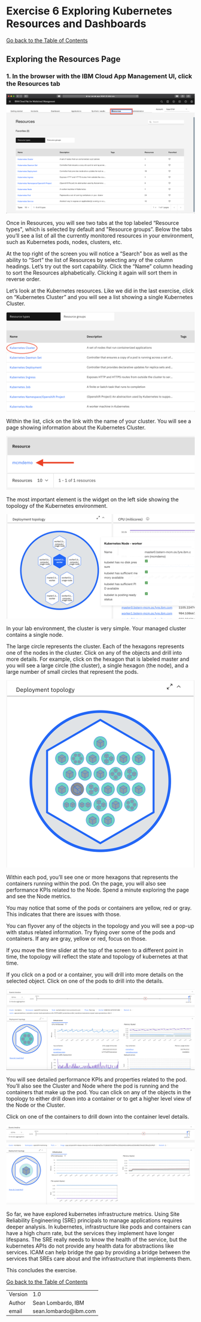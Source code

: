 # Exercise 6 Exploring Kubernetes Resources and Dashboards

[Go back to the Table of Contents](../../README.md)

## Exploring the Resources Page

### 1. In the browser with the IBM Cloud App Management UI, click the **Resources** tab

![](images/2020-01-11-17-25-42.png)

Once in Resources, you will see two tabs at the top labeled “Resource types", which is selected by default and "Resource groups”.  Below the tabs you’ll see a list of all the currently monitored resources in your environment, such as Kubernetes pods, nodes, clusters, etc.

At the top right of the screen you will notice a “Search” box as well as the ability to “Sort” the list of Resources by selecting any of the column headings.  Let’s try out the sort capability.  Click the “Name” column heading to sort the Resources alphabetically.  Clicking it again will sort them in reverse order.

Let’s look at the Kubernetes resources.  Like we did in the last exercise, click on “Kubernetes Cluster” and you will see a list showing a single Kubernetes Cluster.

![](images/2020-01-16-14-50-29.png)

Within the list, click on the link with the name of your cluster.  You will see a page showing information about the Kubernetes Cluster.   

![](images/2020-01-16-14-53-50.png)

The most important element is the widget on the left side showing the topology of the Kubernetes environment.

![](images/2020-01-16-14-56-16.png)

In your lab environment, the cluster is very simple.  Your managed cluster contains a single node.

The large circle represents the cluster.  Each of the hexagons represents one of the nodes in the cluster.  Click on any of the objects and drill into more details.  For example, click on the hexagon that is labeled master and you will see a large circle (the cluster), a single hexagon (the node), and a large number of small circles that represent the pods.

![](images/2020-01-16-15-02-32.png)

Within each pod, you’ll see one or more hexagons that represents the containers running within the pod.   On the page, you will also see performance KPIs related to the Node.  Spend a minute exploring the page and see the Node metrics.

You may notice that some of the pods or containers are yellow, red or gray.  This indicates that there are issues with those.

You can flyover any of the objects in the topology and you will see a pop-up with status related information.  Try flying over some of the pods and containers. If any are gray, yellow or red, focus on those.

If you move the time slider at the top of the screen to a different point in time, the topology will reflect the state and topology of kubernetes at that time.

If you click on a pod or a container, you will drill into more details on the selected object.  Click on one of the pods to drill into the details.

![](images/2020-01-16-15-09-15.png)

You will see detailed performance KPIs and properties related to the pod.  You’ll also see the Cluster and Node where the pod is running and the containers that make up the pod.   You can click on any of the objects in the topology to either drill down into a container or to get a higher level view of the Node or the Cluster.

Click on one of the containers to drill down into the container level details.

![](images/2020-01-16-15-11-47.png)

So far, we have explored kubernetes infrastructure metrics. Using Site Reliability Engineering (SRE) principals to manage applications requires deeper analysis. In kubernetes, infrastructure like pods and containers can have a high churn rate, but the services they implement have longer lifespans. The SRE really needs to know the health of the service, but the kubernetes APIs do not provide any health data for abstractions like services. ICAM can help bridge the gap by providing a bridge between the services that SREs care about and the infrastructure that implements them.

This concludes the exercise.

[Go back to the Table of Contents](../../README.md)

<table>
  <tr>
    <td>Version</td>
    <td>1.0</td>
  </tr>
  <tr>
    <td>Author</td>
    <td>Sean Lombardo, IBM</td>
  </tr>
  <tr>
    <td>email</td>
    <td>sean.lombardo@ibm.com</td>
  </tr>
</table>
